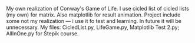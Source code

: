 My own realization of Conway's Game of Life.
I use cicled list of cicled lists (my own) for matrix. Also matplotlib for result animation.
Project include some not my realization — i use it fo test and learning. In future it will be unnecessary.
My files: CicledList.py, LifeGame.py, Matplotlib Test 2.py; AllInOne.py for Stepik course.